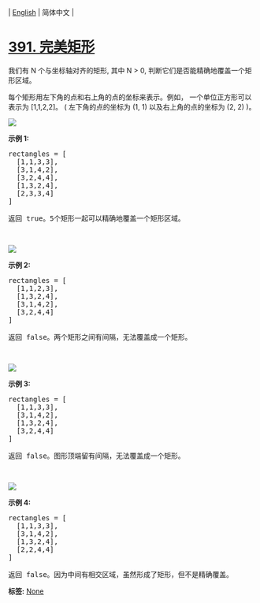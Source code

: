 | [English](README_EN.md) | 简体中文 |

# [391. 完美矩形](https://leetcode-cn.com/problems/perfect-rectangle)
<p>我们有 N 个与坐标轴对齐的矩形, 其中 N &gt; 0, 判断它们是否能精确地覆盖一个矩形区域。</p>

<p>每个矩形用左下角的点和右上角的点的坐标来表示。例如，&nbsp;一个单位正方形可以表示为 [1,1,2,2]。&nbsp;( 左下角的点的坐标为 (1, 1) 以及右上角的点的坐标为 (2, 2) )。</p>

<p><img src="https://assets.leetcode-cn.com/aliyun-lc-upload/uploads/2018/10/22/rectangle_perfect.gif"></p>

<p><strong>示例 1:</strong></p>

<pre>rectangles = [
  [1,1,3,3],
  [3,1,4,2],
  [3,2,4,4],
  [1,3,2,4],
  [2,3,3,4]
]

返回 true。5个矩形一起可以精确地覆盖一个矩形区域。
</pre>

<p>&nbsp;</p>

<p><img src="https://assets.leetcode-cn.com/aliyun-lc-upload/uploads/2018/10/22/rectangle_separated.gif"></p>

<p><strong>示例&nbsp;2:</strong></p>

<pre>rectangles = [
  [1,1,2,3],
  [1,3,2,4],
  [3,1,4,2],
  [3,2,4,4]
]

返回 false。两个矩形之间有间隔，无法覆盖成一个矩形。
</pre>

<p>&nbsp;</p>

<p><img src="https://assets.leetcode-cn.com/aliyun-lc-upload/uploads/2018/10/22/rectangle_hole.gif"></p>

<p><strong>示例 3:</strong></p>

<pre>rectangles = [
  [1,1,3,3],
  [3,1,4,2],
  [1,3,2,4],
  [3,2,4,4]
]

返回 false。图形顶端留有间隔，无法覆盖成一个矩形。
</pre>

<p>&nbsp;</p>

<p><img src="https://assets.leetcode-cn.com/aliyun-lc-upload/uploads/2018/10/22/rectangle_intersect.gif"></p>

<p><strong>示例 4:</strong></p>

<pre>rectangles = [
  [1,1,3,3],
  [3,1,4,2],
  [1,3,2,4],
  [2,2,4,4]
]

返回 false。因为中间有相交区域，虽然形成了矩形，但不是精确覆盖。
</pre>

**标签:**  [None](https://leetcode-cn.com/tag/line-sweep) 